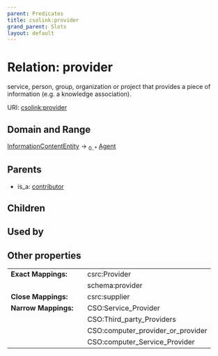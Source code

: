 ```yaml
---
parent: Predicates
title: csolink:provider
grand_parent: Slots
layout: default
---
```


# Relation: provider


service, person, group, organization or project that provides a piece of information (e.g. a knowledge association).

URI: [csolink:provider](https://w3id.org/csolink/vocab/provider)

## Domain and Range

[InformationContentEntity](InformationContentEntity.md) ->  <sub>0..*</sub> [Agent](Agent.md)

## Parents

 *  is_a: [contributor](contributor.md)

## Children


## Used by


## Other properties

|  |  |  |
| --- | --- | --- |
| **Exact Mappings:** | | csrc:Provider |
|  | | schema:provider |
| **Close Mappings:** | | csrc:supplier |
| **Narrow Mappings:** | | CSO:Service_Provider |
|  | | CSO:Third_party_Providers |
|  | | CSO:computer_provider_or_provider |
|  | | CSO:computer_Service_Provider |

